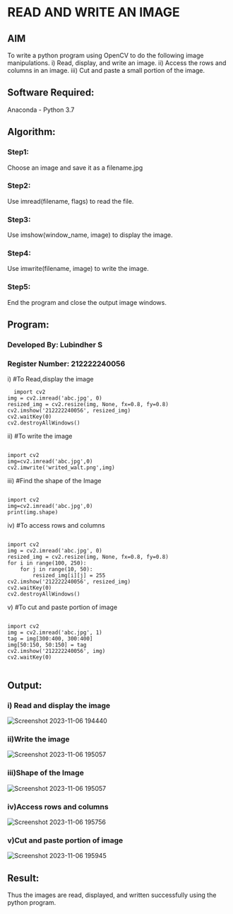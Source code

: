 # READ AND WRITE AN IMAGE
## AIM
To write a python program using OpenCV to do the following image manipulations.
i) Read, display, and write an image.
ii) Access the rows and columns in an image.
iii) Cut and paste a small portion of the image.

## Software Required:
Anaconda - Python 3.7
## Algorithm:
### Step1:
Choose an image and save it as a filename.jpg
### Step2:
Use imread(filename, flags) to read the file.
### Step3:
Use imshow(window_name, image) to display the image.
### Step4:
Use imwrite(filename, image) to write the image.
### Step5:
End the program and close the output image windows.
## Program:
### Developed By: Lubindher S
### Register Number: 212222240056
i) #To Read,display the image
```
  import cv2
img = cv2.imread('abc.jpg', 0)
resized_img = cv2.resize(img, None, fx=0.8, fy=0.8)
cv2.imshow('212222240056', resized_img)
cv2.waitKey(0)
cv2.destroyAllWindows()

```
ii) #To write the image
```

import cv2
img=cv2.imread('abc.jpg',0)
cv2.imwrite('writed_walt.png',img)

```
iii) #Find the shape of the Image
```python3

import cv2
img=cv2.imread('abc.jpg',0)
print(img.shape)

```
iv) #To access rows and columns

```python3

import cv2
img = cv2.imread('abc.jpg', 0)
resized_img = cv2.resize(img, None, fx=0.8, fy=0.8)
for i in range(100, 250):
    for j in range(10, 50):
        resized_img[i][j] = 255  
cv2.imshow('212222240056', resized_img)
cv2.waitKey(0)
cv2.destroyAllWindows()

```
v) #To cut and paste portion of image
```python3

import cv2
img = cv2.imread('abc.jpg', 1)
tag = img[300:400, 300:400]
img[50:150, 50:150] = tag
cv2.imshow('212222240056', img)
cv2.waitKey(0)


```

## Output:
### i) Read and display the image
![Screenshot 2023-11-06 194440](https://github.com/lubindher/READ-AND-WRITE-IMAGE/assets/119559904/e0c5938c-df54-4e09-a216-327532844bce)


### ii)Write the image
![Screenshot 2023-11-06 195057](https://github.com/lubindher/READ-AND-WRITE-IMAGE/assets/119559904/e762bc17-743e-4c93-8ba8-3f1f446042d4)


### iii)Shape of the Image

![Screenshot 2023-11-06 195057](https://github.com/lubindher/READ-AND-WRITE-IMAGE/assets/119559904/a043c169-984f-4382-a7c1-203b7fb555c7)


### iv)Access rows and columns
![Screenshot 2023-11-06 195756](https://github.com/lubindher/READ-AND-WRITE-IMAGE/assets/119559904/c45b1be3-5701-4415-bc61-7cd3452050dd)


### v)Cut and paste portion of image
![Screenshot 2023-11-06 195945](https://github.com/lubindher/READ-AND-WRITE-IMAGE/assets/119559904/5d1b10e0-5422-4d03-870e-fbfae7a81e8f)


## Result:
Thus the images are read, displayed, and written successfully using the python program.
